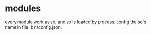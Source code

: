 # modules

every module work as so, and so is loaded by process. config the so's name in file: bin/config.json.
